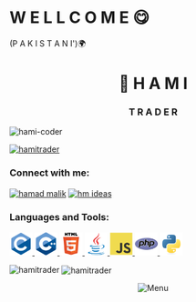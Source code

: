 
<!--
**hamitrader/hamitrader** is a ✨ _special_ ✨ repository because its `README.md` (this file) appears on your GitHub profile.

Here are some ideas to get you started:

- 🔭 I’m currently working on ...
- 🌱 I’m currently learning ...
- 👯 I’m looking to collaborate on ...
- 🤔 I’m looking for help with ...
- 💬 Ask me about ...
- 📫 How to reach me: ...
- 😄 Pronouns: ...
- ⚡ Fun fact: ...
-->

# W E L L C O M E 😋
(P A K I S T A N I')🌍
<h1 align="center"> 👋  H A M I</h1>
<h3 align="center">T R A D E R</h3>

<p align="left"> <img src="https://komarev.com/ghpvc/?username=hami-coder&label=Profile%20views&color=0e75b6&style=flat" alt="hami-coder" /> </p>

<p align="left"> <a href="https://github.com/ryo-ma/github-profile-trophy"><img src="https://github-profile-trophy.vercel.app/?username=hamitrader" alt="hamitrader" /></a> </p>



<h3 align="left">Connect with me:</h3>
<p align="left">
<a href="https://fb.com/HAMI785" target="blank"><img align="center" src="https://raw.githubusercontent.com/rahuldkjain/github-profile-readme-generator/master/src/images/icons/Social/facebook.svg" alt="hamad malik" height="30" width="40" /></a>
<a href="https://www.youtube.com/c/HAMITRADER" target="blank"><img align="center" src="https://raw.githubusercontent.com/rahuldkjain/github-profile-readme-generator/master/src/images/icons/Social/youtube.svg" alt="hm ideas" height="30" width="40" /></a>
</p>

<h3 align="left">Languages and Tools:</h3>
<p align="left"> <a href="https://www.cprogramming.com/" target="_blank"> <img src="https://raw.githubusercontent.com/devicons/devicon/master/icons/c/c-original.svg" alt="c" width="40" height="40"/> </a> <a href="https://www.w3schools.com/cpp/" target="_blank"> <img src="https://raw.githubusercontent.com/devicons/devicon/master/icons/cplusplus/cplusplus-original.svg" alt="cplusplus" width="40" height="40"/> </a> <a href="https://www.w3.org/html/" target="_blank"> <img src="https://raw.githubusercontent.com/devicons/devicon/master/icons/html5/html5-original-wordmark.svg" alt="html5" width="40" height="40"/> </a> <a href="https://www.java.com" target="_blank"> <img src="https://raw.githubusercontent.com/devicons/devicon/master/icons/java/java-original.svg" alt="java" width="40" height="40"/> </a> <a href="https://developer.mozilla.org/en-US/docs/Web/JavaScript" target="_blank"> <img src="https://raw.githubusercontent.com/devicons/devicon/master/icons/javascript/javascript-original.svg" alt="javascript" width="40" height="40"/> </a> <a href="https://www.php.net" target="_blank"> <img src="https://raw.githubusercontent.com/devicons/devicon/master/icons/php/php-original.svg" alt="php" width="40" height="40"/> </a> <a href="https://www.python.org" target="_blank"> <img src="https://raw.githubusercontent.com/devicons/devicon/master/icons/python/python-original.svg" alt="python" width="40" height="40"/> </a> </p>

<p><img align="left" src="https://github-readme-stats.vercel.app/api/top-langs?username=hamitrader&show_icons=true&locale=en&layout=compact" alt="hamitrader" /></p>

<p>&nbsp;<img align="center" src="https://github-readme-stats.vercel.app/api?username=hamitrader&show_icons=true&locale=en" alt="hamitrader" /></p>
<p align="center">
 
 <p align="center">
 <img src="https://github.com/HAMI-CODER/H-A-M-I/blob/main/IMG-20215678-WA0081.jpg" width="640" title="Menu" alt="Menu">
 

